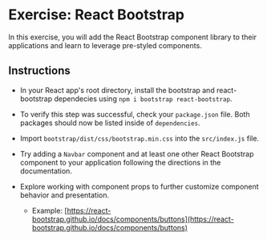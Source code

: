 # Exercise: React Bootstrap

In this exercise, you will add the React Bootstrap component library to their applications and learn to leverage pre-styled components.

## Instructions

- In your React app's root directory, install the bootstrap and react-bootstrap dependecies using `npm i bootstrap react-bootstrap`.

- To verify this step was successful, check your `package.json` file. Both packages should now be listed inside of `dependencies`.

- Import `bootstrap/dist/css/bootstrap.min.css` into the `src/index.js` file.

- Try adding a `Navbar` component and at least one other React Bootstrap component to your application following the directions in the documentation.

- Explore working with component props to further customize component behavior and presentation.
    - Example: [https://react-bootstrap.github.io/docs/components/buttons](https://react-bootstrap.github.io/docs/components/buttons)